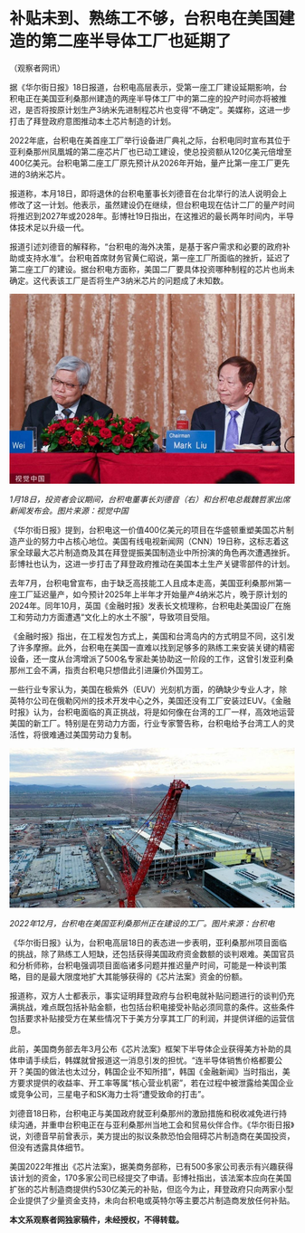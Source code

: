 # 补贴未到、熟练工不够，台积电在美国建造的第二座半导体工厂也延期了

（观察者网讯）

据《华尔街日报》18日报道，台积电高层表示，受第一座工厂建设延期影响，台积电正在美国亚利桑那州建造的两座半导体工厂中的第二座的投产时间亦将被推迟，是否将按原计划生产3纳米先进制程芯片也变得“不确定”。美媒称，这进一步打击了拜登政府意图推动本土芯片制造的计划。

2022年底，台积电在美首座工厂举行设备进厂典礼之际，台积电同时宣布其位于亚利桑那州凤凰城的第二座芯片厂也已动工建设，使总投资额从120亿美元倍增至400亿美元。台积电第二座工厂原先预计从2026年开始，量产比第一座工厂更先进的3纳米芯片。

报道称，本月18日，即将退休的台积电董事长刘德音在台北举行的法人说明会上修改了这一计划。他表示，虽然建设仍在继续，但台积电现在估计二厂的量产时间将推迟到2027年或2028年。彭博社19日指出，在这推迟的最长两年时间内，半导体技术足以升级一代。

报道引述刘德音的解释称，“台积电的海外决策，是基于客户需求和必要的政府补助或支持水准”。台积电首席财务官黄仁昭说，第一座工厂所面临的挫折，延迟了第二座工厂的建设。据台积电方面称，美国二厂要具体投资哪种制程的芯片也尚未确定。这代表该工厂是否将生产3纳米芯片的问题成了未知数。

![de8808145364d5e2f2f031786cb60755.jpg](https://raw.githubusercontent.com/qqhsx/qqnews_image/main/2024/01/20/补贴未到、熟练工不够，台积电在美国建造的第二座半导体工厂也延期了/de8808145364d5e2f2f031786cb60755.jpg)

_1月18日，投资者会议期间，台积电董事长刘德音（右）和台积电总裁魏哲家出席新闻发布会。图片来源：视觉中国_

《华尔街日报》提到，台积电这一价值400亿美元的项目在华盛顿重塑美国芯片制造产业的努力中占核心地位。美国有线电视新闻网（CNN）19日称，这标志着这家全球最大芯片制造商及其在拜登提振美国制造业中所扮演的角色再次遭遇挫折。彭博社也认为，这进一步打击了拜登政府推动在美国本土生产关键零部件的计划。

去年7月，台积电曾宣布，由于缺乏高技能工人且成本走高，美国亚利桑那州第一座工厂延迟量产，如今预计2025年上半年才开始量产4纳米芯片，晚于原计划的2024年。同年10月，英国《金融时报》发表长文梳理称，台积电赴美国设厂在施工和劳动力方面遭遇“文化上的水土不服”，导致项目受阻。

《金融时报》指出，在工程发包方式上，美国和台湾岛内的方式明显不同，这引发了许多摩擦。此外，台积电在美国一直难以找到足够多的熟练工来安装关键的精密设备，还一度从台湾增派了500名专家赴美协助这一阶段的工作，这曾引发亚利桑那州工会不满，指责台积电只想借此引进廉价外国劳工。

一些行业专家认为，美国在极紫外（EUV）光刻机方面，的确缺少专业人才，除英特尔公司在俄勒冈州的技术开发中心之外，美国还没有工厂安装过EUV。《金融时报》认为，台积电面临的真正挑战，将是如何像在台湾的工厂一样，高效地运营美国的新工厂。特别是在劳动力方面，行业专家警告称，台积电给予台湾工人的灵活性，将很难通过美国劳动力复制。

![fef7e1c7660c7cb8550056466c5dfa47.jpg](https://raw.githubusercontent.com/qqhsx/qqnews_image/main/2024/01/20/补贴未到、熟练工不够，台积电在美国建造的第二座半导体工厂也延期了/fef7e1c7660c7cb8550056466c5dfa47.jpg)

_2022年12月，台积电在美国亚利桑那州正在建设的工厂。图片来源：台积电_

《华尔街日报》认为，台积电高层18日的表态进一步表明，亚利桑那州项目面临的挑战，除了熟练工人短缺，还包括获得美国政府资金数额的谈判艰难。美国官员和分析师称，台积电强调项目面临诸多问题并推迟量产时间，可能是一种谈判策略，目的是最大限度地扩大其能够获得的《芯片法案》资金的份额。

报道称，双方人士都表示，事实证明拜登政府与台积电就补贴问题进行的谈判仍充满挑战，难点既包括补贴金额，也包括台积电接受补贴必须同意的条件。这些条件包括要求补贴接受方在某些情况下于美方分享其工厂的利润，并提供详细的运营信息。

此前，美国商务部去年3月公布《芯片法案》框架下半导体企业获得美方补助的具体申请手续后，韩媒就曾报道这一消息引发的担忧。“连半导体销售价格都要公开？美国的做法也太过分，韩国企业不知所措”，韩国《金融新闻》当时指出，美方要求提供的收益率、开工率等属“核心营业机密”，若在过程中被泄露给美国企业或竞争公司，三星电子和SK海力士将“遭受致命的打击”。

刘德音18日称，台积电正与美国政府就亚利桑那州的激励措施和税收减免进行持续沟通，并重申台积电正在与亚利桑那州当地工会和贸易伙伴合作。《华尔街日报》说，刘德音早前曾表示，美方提出的拟议条款恐怕会阻碍芯片制造商在美国投资，但没有透露具体细节。

美国2022年推出《芯片法案》，据美商务部称，已有500多家公司表示有兴趣获得该计划的资金，170多家公司已经提交了申请。彭博社指出，该法案本应向在美国扩张的芯片制造商提供约530亿美元的补贴，但迄今为止，拜登政府只向两家小型企业提供了少量资金支持，未向台积电或英特尔等主要芯片制造商发放任何补贴。

**本文系观察者网独家稿件，未经授权，不得转载。**

